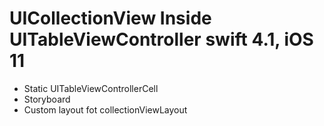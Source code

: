# UICollectionView Inside UITableViewController swift 4.1, iOS 11

- Static UITableViewControllerCell
- Storyboard
- Custom layout fot collectionViewLayout
